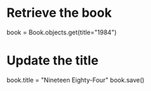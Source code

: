 # Retrieve the book
book = Book.objects.get(title="1984")

# Update the title
book.title = "Nineteen Eighty-Four"
book.save()